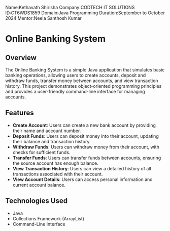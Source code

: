 Name:Kethavath Shirisha
Company:CODTECH IT SOLUTIONS
ID:CT6WDS1859
Domain:Java Programming
Duration:September to October 2024
Mentor:Neela Santhosh Kumar


# Online Banking System

## Overview

The Online Banking System is a simple Java application that simulates basic banking operations, allowing users to create accounts, deposit and withdraw funds, transfer money between accounts, and view transaction history. This project demonstrates object-oriented programming principles and provides a user-friendly command-line interface for managing accounts.

## Features

- **Create Account**: Users can create a new bank account by providing their name and account number.  
- **Deposit Funds**: Users can deposit money into their account, updating their balance and transaction history.  
- **Withdraw Funds**: Users can withdraw money from their account, with checks for sufficient funds.  
- **Transfer Funds**: Users can transfer funds between accounts, ensuring the source account has enough balance.  
- **View Transaction History**: Users can view a detailed history of all transactions associated with their account.  
- **View Account Details**: Users can access personal information and current account balance.  

## Technologies Used

- Java
- Collections Framework (ArrayList)
- Command-Line Interface
